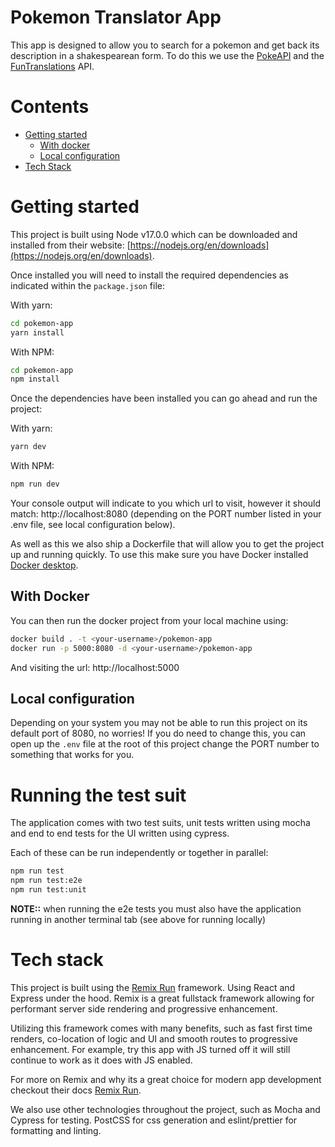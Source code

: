 # Pokemon Translator App

This app is designed to allow you to search for a pokemon and get back its description in a shakespearean form. To do this we use the [PokeAPI](https://pokeapi.co/) and the [FunTranslations](https://funtranslations.com/) API.

# Contents

- [Getting started](#getting-started)
  - [With docker](#with-docker)
  - [Local configuration](#local-configuration)
- [Tech Stack](#tech-stack)

# Getting started

This project is built using Node v17.0.0 which can be downloaded and installed from their website: [https://nodejs.org/en/downloads](https://nodejs.org/en/downloads).

Once installed you will need to install the required dependencies as indicated within the `package.json` file:

With yarn:

```bash
cd pokemon-app
yarn install
```

With NPM:

```bash
cd pokemon-app
npm install
```

Once the dependencies have been installed you can go ahead and run the project:

With yarn:

```bash
yarn dev
```

With NPM:

```bash
npm run dev
```

Your console output will indicate to you which url to visit, however it should match: http://localhost:8080 (depending on the PORT number listed in your .env file, see local configuration below).

As well as this we also ship a Dockerfile that will allow you to get the project up and running quickly. To use this make sure you have Docker installed [Docker desktop](https://www.docker.com/products/docker-desktop).

## With Docker

You can then run the docker project from your local machine using:

```bash
docker build . -t <your-username>/pokemon-app
docker run -p 5000:8080 -d <your-username>/pokemon-app
```

And visiting the url: http://localhost:5000

## Local configuration

Depending on your system you may not be able to run this project on its default port of 8080, no worries! If you do need to change this, you can open up the `.env` file at the root of this project change the PORT number to something that works for you.

# Running the test suit

The application comes with two test suits, unit tests written using mocha and end to end tests for the UI written using cypress.

Each of these can be run independently or together in parallel:

```bash
npm run test
npm run test:e2e
npm run test:unit
```

**NOTE::** when running the e2e tests you must also have the application running in another terminal tab (see above for running locally)

# Tech stack

This project is built using the [Remix Run](https://remix.run) framework. Using React and Express under the hood. Remix is a great fullstack framework allowing for performant server side rendering and progressive enhancement.

Utilizing this framework comes with many benefits, such as fast first time renders, co-location of logic and UI and smooth routes to progressive enhancement. For example, try this app with JS turned off it will still continue to work as it does with JS enabled.

For more on Remix and why its a great choice for modern app development checkout their docs [Remix Run](https://remix.run).

We also use other technologies throughout the project, such as Mocha and Cypress for testing. PostCSS for css generation and eslint/prettier for formatting and linting.
